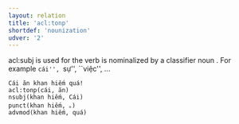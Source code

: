```yaml
---
layout: relation
title: 'acl:tonp'
shortdef: 'nounization'
udver: '2'
---
```


acl:subj is used for the verb is nominalized by a classifier noun . For example ``cái'', ``sự'', ``việc'', ...

~~~ sdparse
Cái ăn khan hiếm quá! 
acl:tonp(cái, ăn)
nsubj(khan hiếm, Cái)
punct(khan hiếm, 。)
advmod(khan hiếm, quá)
~~~

<!-- Interlanguage links updated Po lis 14 15:35:03 CET 2022 -->
